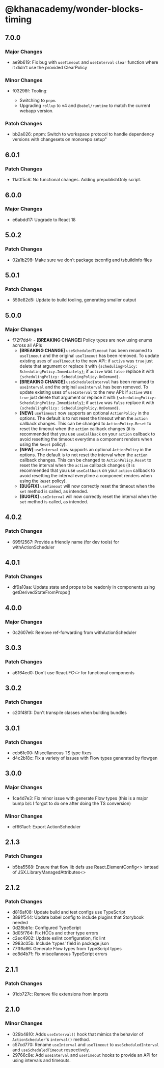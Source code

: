 # @khanacademy/wonder-blocks-timing

## 7.0.0

### Major Changes

- ae9b619: Fix bug with `useTimeout` and `useInterval` `clear` function where it didn't use the provided ClearPolicy

### Minor Changes

- f03298f: Tooling:

    - Switching to `pnpm`.
    - Upgrading `rollup` to v4 and `@babel/runtime` to match the current webapp version.

### Patch Changes

- bb2a026: pnpm: Switch to workspace protocol to handle dependency versions with changesets on monorepo setup"

## 6.0.1

### Patch Changes

- 11a0f5c6: No functional changes. Adding prepublishOnly script.

## 6.0.0

### Major Changes

- e6abdd17: Upgrade to React 18

## 5.0.2

### Patch Changes

- 02a1b298: Make sure we don't package tsconfig and tsbuildinfo files

## 5.0.1

### Patch Changes

- 559e82d5: Update to build tooling, generating smaller output

## 5.0.0

### Major Changes

- f72f7dd4: - **[BREAKING CHANGE]** Policy types are now using enums across all APIs
    - **[BREAKING CHANGE]** `useScheduledTimeout` has been renamed to `useTimeout` and the original `useTimeout` has been removed. To update existing uses of `useTimeout` to the new API: if `active` was `true` just delete that argument or replace it with `{schedulingPolicy: SchedulingPolicy.Immediately}`; if `active` was `false` replace it with `{schedulingPolicy: SchedulingPolicy.OnDemand}`.
    - **[BREAKING CHANGE]** `useScheduledInterval` has been renamed to `useInterval` and the original `useInterval` has been removed. To update existing uses of `useInterval` to the new API: if `active` was `true` just delete that argument or replace it with `{schedulingPolicy: SchedulingPolicy.Immediately}`; if `active` was `false` replace it with `{schedulingPolicy: SchedulingPolicy.OnDemand}`.
    - **[NEW]** `useTimeout` now supports an optional `ActionPolicy` in the options. The default is to not reset the timeout when the `action` callback changes. This can be changed to `ActionPolicy.Reset` to reset the timeout when the `action` callback changes (it is recommended that you use `useCallback` on your `action` callback to avoid resetting the timeout everytime a component renders when using the `Reset` policy).
    - **[NEW]** `useInterval` now supports an optional `ActionPolicy` in the options. The default is to not reset the interval when the `action` callback changes. This can be changed to `ActionPolicy.Reset` to reset the interval when the `action` callback changes (it is recommended that you use `useCallback` on your `action` callback to avoid resetting the interval everytime a component renders when using the `Reset` policy).
    - **[BUGFIX]** `useTimeout` will now correctly reset the timeout when the `set` method is called, as intended.
    - **[BUGFIX]** `useInterval` will now correctly reset the interval when the `set` method is called, as intended.

## 4.0.2

### Patch Changes

- 695f2567: Provide a friendly name (for dev tools) for withActionScheduler

## 4.0.1

### Patch Changes

- df9a10aa: Update state and props to be readonly in components using getDerivedStateFromProps()

## 4.0.0

### Major Changes

- 0c2607e6: Remove ref-forwarding from withActionScheduler

## 3.0.3

### Patch Changes

- a6164ed0: Don't use React.FC<> for functional components

## 3.0.2

### Patch Changes

- c20f48f3: Don't transpile classes when building bundles

## 3.0.1

### Patch Changes

- ccb6fe00: Miscellaneous TS type fixes
- d4c2b18c: Fix a variety of issues with Flow types generated by flowgen

## 3.0.0

### Major Changes

- 1ca4d7e3: Fix minor issue with generate Flow types (this is a major bump b/c I forgot to do one after doing the TS conversion)

### Minor Changes

- ef661acf: Export ActionScheduler

## 2.1.3

### Patch Changes

- b5ba5568: Ensure that flow lib defs use React.ElementConfig<> isntead of JSX.LibraryManagedAttributes<>

## 2.1.2

### Patch Changes

- d816af08: Update build and test configs use TypeScript
- 3891f544: Update babel config to include plugins that Storybook needed
- 0d28bb1c: Configured TypeScript
- 3d05f764: Fix HOCs and other type errors
- c2ec4902: Update eslint configuration, fix lint
- 2983c05b: Include 'types' field in package.json
- 77ff6a66: Generate Flow types from TypeScript types
- ec8d4b7f: Fix miscellaneous TypeScript errors

## 2.1.1

### Patch Changes

- 91cb727c: Remove file extensions from imports

## 2.1.0

### Minor Changes

- 029b4810: Adds `useInterval()` hook that mimics the behavior of `ActionScheduler`'s
  `interval()` method.
- c57cd770: Rename `useInterval` and `useTimeout` to `useScheduledInterval`
  and `useScheduledTimeout` respectively.
- 29766c8e: Add `useInterval` and `useTimeout` hooks to provide an API for
  using intervals and timeouts.
